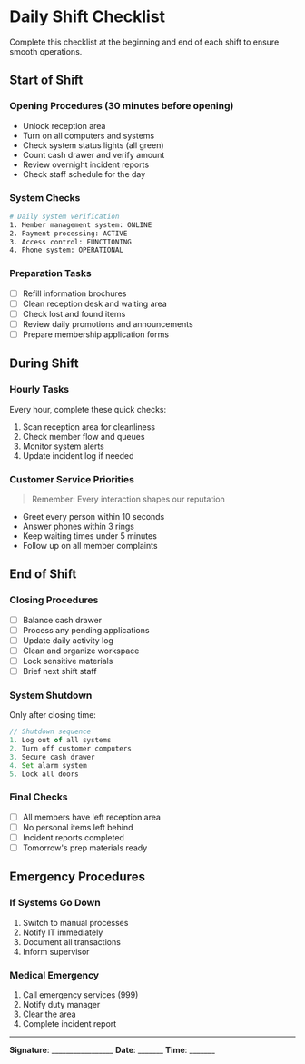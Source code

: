 # Daily Shift Checklist

Complete this checklist at the beginning and end of each shift to ensure smooth operations.

## Start of Shift

### Opening Procedures (30 minutes before opening)

- Unlock reception area
-  Turn on all computers and systems
-  Check system status lights (all green)
-  Count cash drawer and verify amount
-  Review overnight incident reports
-  Check staff schedule for the day

### System Checks

```bash
# Daily system verification
1. Member management system: ONLINE
2. Payment processing: ACTIVE  
3. Access control: FUNCTIONING
4. Phone system: OPERATIONAL
```

### Preparation Tasks

- [ ] Refill information brochures
- [ ] Clean reception desk and waiting area  
- [ ] Check lost and found items
- [ ] Review daily promotions and announcements
- [ ] Prepare membership application forms

## During Shift

### Hourly Tasks

Every hour, complete these quick checks:

1. Scan reception area for cleanliness
2. Check member flow and queues
3. Monitor system alerts
4. Update incident log if needed

### Customer Service Priorities

> Remember: Every interaction shapes our reputation

- Greet every person within 10 seconds
- Answer phones within 3 rings
- Keep waiting times under 5 minutes
- Follow up on all member complaints

## End of Shift

### Closing Procedures

- [ ] Balance cash drawer
- [ ] Process any pending applications
- [ ] Update daily activity log
- [ ] Clean and organize workspace
- [ ] Lock sensitive materials
- [ ] Brief next shift staff

### System Shutdown

Only after closing time:

```js
// Shutdown sequence
1. Log out of all systems
2. Turn off customer computers
3. Secure cash drawer
4. Set alarm system
5. Lock all doors
```

### Final Checks

- [ ] All members have left reception area
- [ ] No personal items left behind
- [ ] Incident reports completed
- [ ] Tomorrow's prep materials ready

## Emergency Procedures

### If Systems Go Down
1. Switch to manual processes
2. Notify IT immediately
3. Document all transactions 
4. Inform supervisor

### Medical Emergency
1. Call emergency services (999)
2. Notify duty manager
3. Clear the area
4. Complete incident report

---

**Signature**: _________________ **Date**: _______ **Time**: _______
